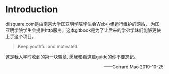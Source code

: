 # Introduction

diisquare.com是由南京大学匡亚明学院学生会Web小组运行维护的网站， 为匡亚明学院学生会提供http服务。这本gitbook是为了让后来的学弟学妹们能够更快上手这个项目。

> Keep youthful and motivated.

这是我入学时收到的第一块徽章, 愿我和看这篇guide的你不要忘记。

<p align='right'> ——Gerrard Mao 2019-10-25</p>
